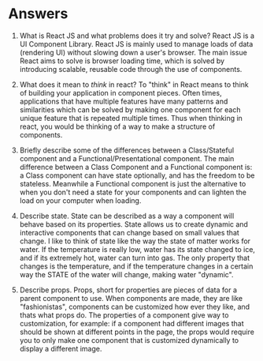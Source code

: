 # Answers

1.  What is React JS and what problems does it try and solve?
React JS is a UI Component Library. React JS is mainly used to manage loads of data (rendering UI) without slowing down a user's browser. The main issue React aims to solve is browser loading time, which is solved by introducing scalable, reusable code through the use of components.

2.  What does it mean to _think_ in react?
To "think" in React means to think of building your application in component pieces. Often times, applications that have multiple features have many patterns and similarities which can be solved by making one component for each unique feature that is repeated multiple times. Thus when thinking in react, you would be thinking of a way to make a structure of components.

3.  Briefly describe some of the differences between a Class/Stateful component and a Functional/Presentational component.
The main difference between a Class Component and a Functional component is: a Class component can have state optionally, and has the freedom to be stateless. Meanwhile a Functional component is just the alternative to when you don't need a state for your components and can lighten the load on your computer when loading.

4.  Describe state.
State can be described as a way a component will behave based on its properties. State allows us to create dynamic and interactive components that can change based on small values that change. I like to think of state like the way the state of matter works for water. If the temperature is really low, water has its state changed to ice, and if its extremely hot, water can turn into gas. The only property that changes is the temperature, and if the temperature changes in a certain way the STATE of the water will change, making water "dynamic".
5.  Describe props.
Props, short for properties are pieces of data for a parent component to use. When components are made, they are like "fashionistas", components can be customized how ever they like, and thats what props do. The properties of a component give way to customization, for example: if a component had different images that should be shown at different points in the page, the props would require you to only make one component that is customized dynamically to display a different image.
